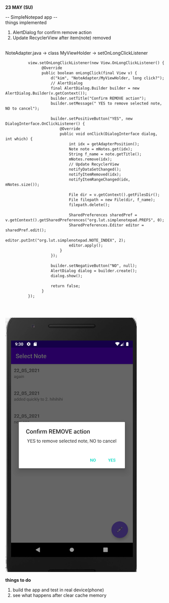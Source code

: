 **23 MAY (SU)**  

-- SimpleNotepad app --  
things implemented  
1. AlertDialog for confirm remove action  
2. Update RecyclerView after item(note) removed

<br>
NoteAdapter.java -> class MyViewHolder -> setOnLongClickListener  

```
          view.setOnLongClickListener(new View.OnLongClickListener() {
                @Override
                public boolean onLongClick(final View v) {
                    d("kim", "NoteAdapter/MyViewHolder, long click?");
                    // AlertDialog          
                    final AlertDialog.Builder builder = new AlertDialog.Builder(v.getContext());
                    builder.setTitle("Confirm REMOVE action");
                    builder.setMessage(" YES to remove selected note, NO to cancel");

                    builder.setPositiveButton("YES", new DialogInterface.OnClickListener() {
                        @Override
                        public void onClick(DialogInterface dialog, int which) {
                            int idx = getAdapterPosition();
                            Note note = mNotes.get(idx);
                            String f_name = note.getTitle();
                            mNotes.remove(idx);
                            // Update RecyclerView
                            notifyDataSetChanged();
                            notifyItemRemoved(idx);
                            notifyItemRangeChanged(idx, mNotes.size());

                            File dir = v.getContext().getFilesDir();
                            File filepath = new File(dir, f_name);
                            filepath.delete();

                            SharedPreferences sharedPref = v.getContext().getSharedPreferences("org.lut.simplenotepad.PREFS", 0);
                            SharedPreferences.Editor editor = sharedPref.edit();
                            editor.putInt("org.lut.simplenotepad.NOTE_INDEX", 2);
                            editor.apply();
                        }
                    });

                    builder.setNegativeButton("NO", null);
                    AlertDialog dialog = builder.create();
                    dialog.show();

                    return false;
                }
          });
         
```
<br>

![alert image](../Image/confirm.PNG)

**things to do**    
1. build the app and test in real device(phone)
2. see what happens after clear cache memory

